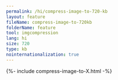```yaml
---
permalink: /hi/compress-image-to-720-kb
layout: feature
fileName: compress-image-to-720kb
folderName: feature
tool: imgcompression
lang: hi
size: 720
type: kb
nointernationalization: true
---
```

{%- include compress-image-to-X.html -%}
      